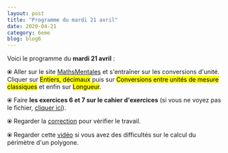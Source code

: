```yaml
---
layout: post
title: "Programme du mardi 21 avril"
date: 2020-04-21
category: 6eme
blog: blog6
---
```


Voici le programme du <b>mardi 21 avril</b> :

⦿ Aller sur le site <a href="http://mathsmentales.net/">MathsMentales</a> et s'entraîner sur les conversions d'unité.
<br>
Cliquer sur <mark>Entiers, décimaux</mark> puis sur <mark>Conversions entre unités de mesure classiques</mark> et enfin sur <mark>Longueur</mark>.
 
⦿ Faire <b>les exercices 6 et 7 sur le cahier d'exercices</b> (si vous ne voyez pas le fichier, <a href="/exercices/6eme/6eme_exercices_mardi_21_avril_2020.pdf">cliquer ici</a>). 

<object data="/exercices/6eme/6eme_exercices_mardi_21_avril_2020.pdf" width="100%" height="500" type='application/pdf'></object>

⦿ Regarder la <a class="correction" href="/exercices/6eme/6eme_exercices_mardi_21_avril_2020_corrections.pdf">correction</a> pour vérifier le travail.

⦿ Regarder cette <a class="video" href="https://youtu.be/w7n638xdT6E">vidéo</a> si vous avez des difficultés sur le calcul du périmètre d'un polygone.
